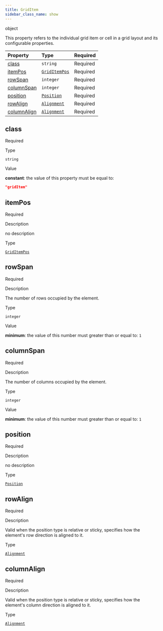 ```yaml
---
title: GridItem
sidebar_class_name: show
---
```


<div className="section-type">

<div className="badge-type">object</div>

</div>

This property refers to the individual grid item or cell in a grid layout and its configurable properties.

<div className="property-preview">

<div className="property-table">

| Property                    | Type                                         | Required                                            |
| :-------------------------- | :------------------------------------------- | :-------------------------------------------------- |
| [class](#class)             | `string`                                     | <span className="property-required">Required</span> |
| [itemPos](#itempos)         | [`GridItemPos`](/specs/layout/grid-item-pos) | <span className="property-required">Required</span> |
| [rowSpan](#rowspan)         | `integer`                                    | <span className="property-required">Required</span> |
| [columnSpan](#columnspan)   | `integer`                                    | <span className="property-required">Required</span> |
| [position](#position)       | [`Position`](/specs/layout/position)         | <span className="property-required">Required</span> |
| [rowAlign](#rowalign)       | [`Alignment`](/specs/layout/alignment)       | <span className="property-required">Required</span> |
| [columnAlign](#columnalign) | [`Alignment`](/specs/layout/alignment)       | <span className="property-required">Required</span> |

</div>

</div>

<div className="property">

<div className="property-heading">

## class

<span className="property-required">Required</span>

</div>

<div className="property-item">

Type

`string`

</div>

<div className="property-item">

Value

<div className="value-description">

**constant**: the value of this property must be equal to:

```json
"gridItem"
```

</div>

</div>

</div>

<div className="property">

<div className="property-heading">

## itemPos

<span className="property-required">Required</span>

</div>

<div className="property-item">

Description

no description

</div>

<div className="property-item">

Type

[`GridItemPos`](/specs/layout/grid-item-pos)

</div>

</div>

<div className="property">

<div className="property-heading">

## rowSpan

<span className="property-required">Required</span>

</div>

<div className="property-item">

Description

The number of rows occupied by the element.

</div>

<div className="property-item">

Type

`integer`

</div>

<div className="property-item">

Value

<div className="value-description">

**minimum**: the value of this number must greater than or equal to: `1`

</div>

</div>

</div>

<div className="property">

<div className="property-heading">

## columnSpan

<span className="property-required">Required</span>

</div>

<div className="property-item">

Description

The number of columns occupied by the element.

</div>

<div className="property-item">

Type

`integer`

</div>

<div className="property-item">

Value

<div className="value-description">

**minimum**: the value of this number must greater than or equal to: `1`

</div>

</div>

</div>

<div className="property">

<div className="property-heading">

## position

<span className="property-required">Required</span>

</div>

<div className="property-item">

Description

no description

</div>

<div className="property-item">

Type

[`Position`](/specs/layout/position)

</div>

</div>

<div className="property">

<div className="property-heading">

## rowAlign

<span className="property-required">Required</span>

</div>

<div className="property-item">

Description

Valid when the position type is relative or sticky, specifies how the element's row direction is aligned to it.

</div>

<div className="property-item">

Type

[`Alignment`](/specs/layout/alignment)

</div>

</div>

<div className="property">

<div className="property-heading">

## columnAlign

<span className="property-required">Required</span>

</div>

<div className="property-item">

Description

Valid when the position type is relative or sticky, specifies how the element's column direction is aligned to it.

</div>

<div className="property-item">

Type

[`Alignment`](/specs/layout/alignment)

</div>

</div>
